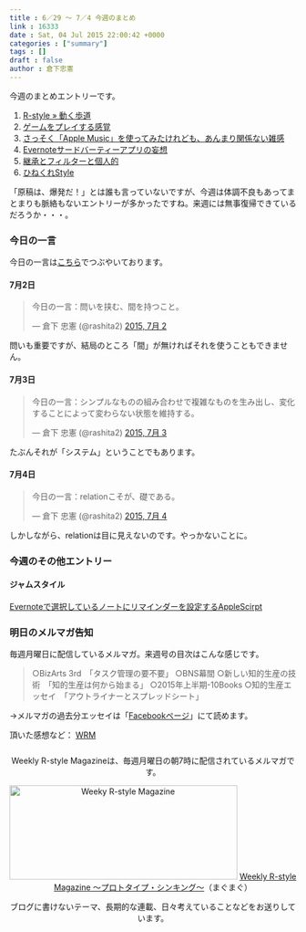 ```yaml
---
title : 6／29 〜 7／4 今週のまとめ
link : 16333
date : Sat, 04 Jul 2015 22:00:42 +0000
categories : ["summary"]
tags : []
draft : false
author : 倉下忠憲
---
```


今週のまとめエントリーです。
 
<ol>
<li><a href="https://rashita.net/blog/?p=16303" target="_blank">R-style » 動く歩道</a></li>
<li><a href="https://rashita.net/blog/?p=16307" target="_blank">ゲームをプレイする感覚</a></li>
<li><a href="https://rashita.net/blog/?p=16310" target="_blank">さっそく「Apple Music」を使ってみたけれども、あんまり関係ない雑感</a></li>
<li><a href="https://rashita.net/blog/?p=16315" target="_blank">Evernoteサードバーティーアプリの妄想</a></li>
<li><a href="https://rashita.net/blog/?p=16324" target="_blank">継承とフィルターと個人的</a></li>
<li><a href="https://rashita.net/blog/?p=16327" target="_blank">ひねくれStyle</a></li>
</ol>

「原稿は、爆発だ！」とは誰も言っていないですが、今週は体調不良もあってまとまりも脈絡もないエントリーが多かったですね。来週には無事復帰できているだろうか・・・。

<h3>今日の一言</h3>
今日の一言は<a href="http://twitter.com/rashita2 ">こちら</a>でつぶやいております。

<h4>7月2日</h4>

<blockquote class="twitter-tweet" lang="ja"><p lang="ja" dir="ltr">今日の一言：問いを挟む、間を持つこと。</p>&mdash; 倉下 忠憲 (@rashita2) <a href="https://twitter.com/rashita2/status/616539485182935040">2015, 7月 2</a></blockquote>
<script async src="//platform.twitter.com/widgets.js" charset="utf-8"></script>

問いも重要ですが、結局のところ「間」が無ければそれを使うこともできません。

<h4>7月3日</h4>

<blockquote class="twitter-tweet" lang="ja"><p lang="ja" dir="ltr">今日の一言：シンプルなものの組み合わせで複雑なものを生み出し、変化することによって変わらない状態を維持する。</p>&mdash; 倉下 忠憲 (@rashita2) <a href="https://twitter.com/rashita2/status/616948646852956161">2015, 7月 3</a></blockquote>
<script async src="//platform.twitter.com/widgets.js" charset="utf-8"></script>

たぶんそれが「システム」ということでもあります。

<h4>7月4日</h4>

<blockquote class="twitter-tweet" lang="ja"><p lang="ja" dir="ltr">今日の一言：relationこそが、礎である。</p>&mdash; 倉下 忠憲 (@rashita2) <a href="https://twitter.com/rashita2/status/617167435876073472">2015, 7月 4</a></blockquote>
<script async src="//platform.twitter.com/widgets.js" charset="utf-8"></script>

しかしながら、relationは目に見えないのです。やっかないことに。

<h3>今週のその他エントリー</h3>

<H4>ジャムスタイル</H4>

<a href="http://rashita.hatenablog.com/entry/2015/06/28/192957" target="_blank">Evernoteで選択しているノートにリマインダーを設定するAppleScirpt</a>

<h3>明日のメルマガ告知</h3>
毎週月曜日に配信しているメルマガ。来週号の目次はこんな感じです。
<blockquote>
○BizArts 3rd　「タスク管理の要不要」
○BNS幕間
○新しい知的生産の技術　「知的生産は何から始まる」
○2015年上半期-10Books
○知的生産エッセイ　「アウトライナーとスプレッドシート」
</blockquote>
→メルマガの過去分エッセイは「<a href="http://www.facebook.com/home.php#!/rashitaportal">Facebookページ</a>」にて読めます。

頂いた感想など：
<a class="twitter-timeline"  href="https://twitter.com/rashita2/timelines/427262290753097729"  data-widget-id="427265271171010561">WRM</a>
    <script>!function(d,s,id){var js,fjs=d.getElementsByTagName(s)[0],p=/^http:/.test(d.location)?'http':'https';if(!d.getElementById(id)){js=d.createElement(s);js.id=id;js.src=p+"://platform.twitter.com/widgets.js";fjs.parentNode.insertBefore(js,fjs);}}(document,"script","twitter-wjs");</script>


<div style="text-align:center;margin-top:25px;">
Weekly R-style Magazineは、毎週月曜日の朝7時に配信されているメルマガです。

<a href="http://www.mag2.com/m/0001185133.html" target="_blank"><img src="https://rashita.net/blog/wp-content/uploads/2010/09/mmbanner.jpg" alt="Weeky R-style Magazine" width="400" height="165" class="alignnone size-full wp-image-12201" /></a>
<a href="http://www.mag2.com/m/0001185133.html" target="_blank">Weekly R-style Magazine ～プロトタイプ・シンキング～</a>（まぐまぐ）

ブログに書けないテーマ、長期的な連載、日々考えていることなどをお送りしています。
</div> 